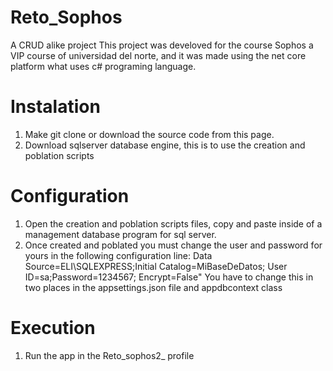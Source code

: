 # Reto_Sophos
 A CRUD alike project
This project was develoved for the course Sophos a VIP course of universidad del norte, and it was made using the net core platform what uses c# programing language. 
# Instalation 
1. Make git clone or download the source code from this page.
2. Download sqlserver database engine, this is to use the creation and poblation scripts
# Configuration 
1. Open the creation and poblation scripts files, copy and paste inside of a management database program for sql server.
2. Once created and poblated you must change the user and password for yours in the following configuration line:
          Data Source=ELI\\SQLEXPRESS;Initial Catalog=MiBaseDeDatos; User ID=sa;Password=1234567; Encrypt=False"
   You have to change this in two places in the appsettings.json file and appdbcontext class
# Execution 
1. Run the app in the Reto_sophos2_ profile
   
